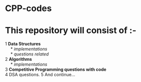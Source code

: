# CPP-codes
# This repository will consist of :-
1 __Data Structures__\
 &emsp;   * _implementations_\
 &emsp;   * _questions related_\
2 __Algorithms__\
 &emsp;   * _implementations_\
3 __Competitive Programming questions with code__\
4 DSA questions.
5 And continue...
